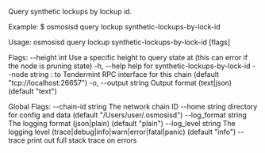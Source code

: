 Query synthetic lockups by lockup id.

Example:
$ osmosisd query lockup synthetic-lockups-by-lock-id <id>

Usage:
  osmosisd query lockup synthetic-lockups-by-lock-id <id> [flags]

Flags:
      --height int      Use a specific height to query state at (this can error if the node is pruning state)
  -h, --help            help for synthetic-lockups-by-lock-id
      --node string     <host>:<port> to Tendermint RPC interface for this chain (default "tcp://localhost:26657")
  -o, --output string   Output format (text|json) (default "text")

Global Flags:
      --chain-id string     The network chain ID
      --home string         directory for config and data (default "/Users/user/.osmosisd")
      --log_format string   The logging format (json|plain) (default "plain")
      --log_level string    The logging level (trace|debug|info|warn|error|fatal|panic) (default "info")
      --trace               print out full stack trace on errors
